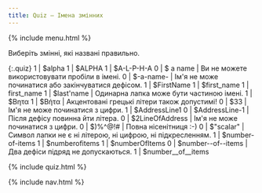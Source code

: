 ```yaml
---
title: Quiz — Імена змінних
---
```


{% include menu.html %}

Виберіть змінні, які названі правильно.

{:.quiz}
1 | $alpha
1 | $ALPHA
1 | $A-L-P-H-A
0 | $ a name | Ви не можете використовувати пробіли в імені.
0 | $-a-name- | Ім'я не може починатися або закінчуватися дефісом.
1 | $FirstName
1 | $first_name
1 | first_name
1 | $last'name | Одинарна лапка може бути частиною імені.
1 | $Βητα
1 | $Βήτα | Акцентовані грецькі літери також допустимі!
0 | $33 | Ім'я не може починатися з цифри.
1 | $AddressLine1
0 | $AddressLine-1 | Після дефісу повинна йти літера.
0 | $2LineOfAddress | Ім'я не може починатися з цифри.
0 | $)%^@!# | Повна нісенітниця :-)
0 | $"scalar" | Символ лапки не є ні літерою, ні цифрою, ні підкресленням.
1 | $number-of-items
1 | $numberofitems
1 | $numberOfItems
0 | $number<span>-</span>-of<span>-</span>-items | Два дефіси підряд не допускаються.
1 | $number__of__items

{% include quiz.html %}

{% include nav.html %}